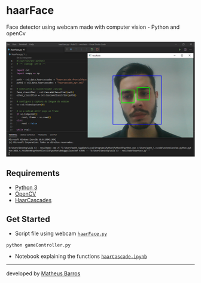 # haarFace

Face detector using webcam made with computer vision - Python and openCv

![alt text](.//images/test.png)

## Requirements

- [Python 3](https://www.python.org/)
- [OpenCV](https://opencv.org/)
- [HaarCascades](https://github.com/opencv/opencv/tree/master/data/haarcascades)

## Get Started

- Script file using webcam [`haarFace.py`](./haarFace.py)

```
python gameController.py
```

- Notebook explaining the functions [`haarCascade.ipynb`](./notebook/haarCascade.ipynb)

---
developed by [Matheus Barros](https://github.com/Math-Barros/)

